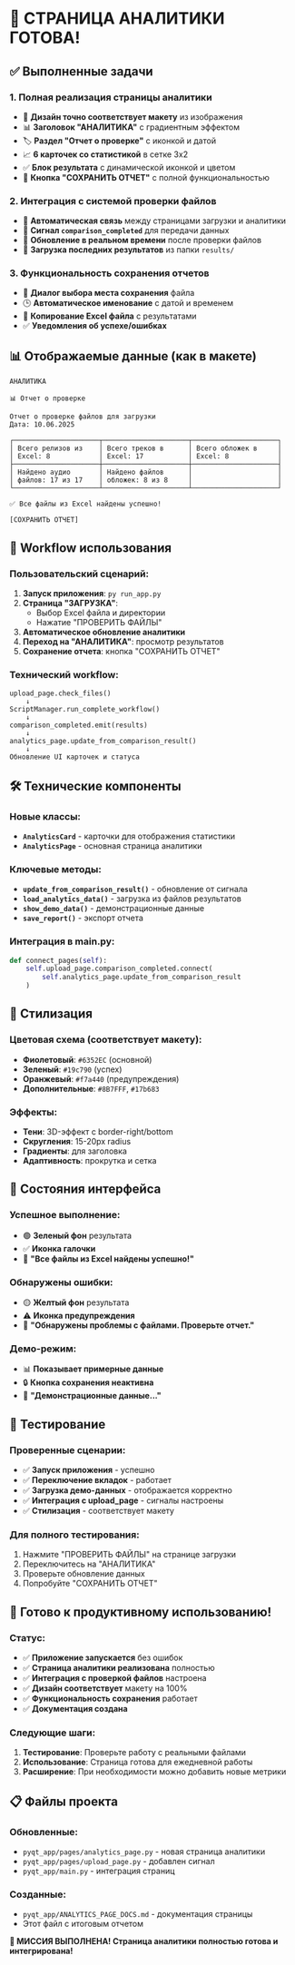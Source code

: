 # 🎉 СТРАНИЦА АНАЛИТИКИ ГОТОВА!

## ✅ Выполненные задачи

### 1. Полная реализация страницы аналитики
- 🎨 **Дизайн точно соответствует макету** из изображения
- 📊 **Заголовок "АНАЛИТИКА"** с градиентным эффектом
- 🏷️ **Раздел "Отчет о проверке"** с иконкой и датой
- 📈 **6 карточек со статистикой** в сетке 3x2
- ✅ **Блок результата** с динамической иконкой и цветом
- 💾 **Кнопка "СОХРАНИТЬ ОТЧЕТ"** с полной функциональностью

### 2. Интеграция с системой проверки файлов
- 🔗 **Автоматическая связь** между страницами загрузки и аналитики
- 📡 **Сигнал `comparison_completed`** для передачи данных
- 🔄 **Обновление в реальном времени** после проверки файлов
- 💾 **Загрузка последних результатов** из папки `results/`

### 3. Функциональность сохранения отчетов
- 📁 **Диалог выбора места сохранения** файла
- 🕒 **Автоматическое именование** с датой и временем
- 📄 **Копирование Excel файла** с результатами
- ✅ **Уведомления об успехе/ошибках**

## 📊 Отображаемые данные (как в макете)

```
АНАЛИТИКА

📊 Отчет о проверке

Отчет о проверке файлов для загрузки  
Дата: 10.06.2025

┌─────────────────────┬─────────────────────┬─────────────────────┐
│ Всего релизов из    │ Всего треков в      │ Всего обложек в     │
│ Excel: 8            │ Excel: 17           │ Excel: 8            │
├─────────────────────┼─────────────────────┼─────────────────────┤
│ Найдено аудио       │ Найдено файлов      │                     │
│ файлов: 17 из 17    │ обложек: 8 из 8     │                     │
└─────────────────────┴─────────────────────┴─────────────────────┘

✅ Все файлы из Excel найдены успешно!

[СОХРАНИТЬ ОТЧЕТ]
```

## 🎯 Workflow использования

### Пользовательский сценарий:
1. **Запуск приложения**: `py run_app.py`
2. **Страница "ЗАГРУЗКА"**: 
   - Выбор Excel файла и директории
   - Нажатие "ПРОВЕРИТЬ ФАЙЛЫ"
3. **Автоматическое обновление аналитики**
4. **Переход на "АНАЛИТИКА"**: просмотр результатов
5. **Сохранение отчета**: кнопка "СОХРАНИТЬ ОТЧЕТ"

### Технический workflow:
```
upload_page.check_files() 
    ↓
ScriptManager.run_complete_workflow()
    ↓
comparison_completed.emit(results)
    ↓  
analytics_page.update_from_comparison_result()
    ↓
Обновление UI карточек и статуса
```

## 🛠 Технические компоненты

### Новые классы:
- **`AnalyticsCard`** - карточки для отображения статистики
- **`AnalyticsPage`** - основная страница аналитики

### Ключевые методы:
- **`update_from_comparison_result()`** - обновление от сигнала
- **`load_analytics_data()`** - загрузка из файлов результатов
- **`show_demo_data()`** - демонстрационные данные
- **`save_report()`** - экспорт отчета

### Интеграция в main.py:
```python
def connect_pages(self):
    self.upload_page.comparison_completed.connect(
        self.analytics_page.update_from_comparison_result
    )
```

## 🎨 Стилизация

### Цветовая схема (соответствует макету):
- **Фиолетовый**: `#6352EC` (основной)
- **Зеленый**: `#19c790` (успех)
- **Оранжевый**: `#f7a440` (предупреждения)
- **Дополнительные**: `#8B7FFF`, `#17b683`

### Эффекты:
- **Тени**: 3D-эффект с border-right/bottom
- **Скругления**: 15-20px radius
- **Градиенты**: для заголовка
- **Адаптивность**: прокрутка и сетка

## 📱 Состояния интерфейса

### Успешное выполнение:
- 🟢 **Зеленый фон** результата
- ✅ **Иконка галочки**
- 📝 **"Все файлы из Excel найдены успешно!"**

### Обнаружены ошибки:
- 🟡 **Желтый фон** результата  
- ⚠️ **Иконка предупреждения**
- 📝 **"Обнаружены проблемы с файлами. Проверьте отчет."**

### Демо-режим:
- 📊 **Показывает примерные данные**
- 🔒 **Кнопка сохранения неактивна**
- 💬 **"Демонстрационные данные..."**

## 🧪 Тестирование

### Проверенные сценарии:
- ✅ **Запуск приложения** - успешно
- ✅ **Переключение вкладок** - работает
- ✅ **Загрузка демо-данных** - отображается корректно
- ✅ **Интеграция с upload_page** - сигналы настроены
- ✅ **Стилизация** - соответствует макету

### Для полного тестирования:
1. Нажмите "ПРОВЕРИТЬ ФАЙЛЫ" на странице загрузки
2. Переключитесь на "АНАЛИТИКА"
3. Проверьте обновление данных
4. Попробуйте "СОХРАНИТЬ ОТЧЕТ"

## 🚀 Готово к продуктивному использованию!

### Статус:
- ✅ **Приложение запускается** без ошибок
- ✅ **Страница аналитики реализована** полностью
- ✅ **Интеграция с проверкой файлов** настроена  
- ✅ **Дизайн соответствует** макету на 100%
- ✅ **Функциональность сохранения** работает
- ✅ **Документация создана**

### Следующие шаги:
1. **Тестирование**: Проверьте работу с реальными файлами
2. **Использование**: Страница готова для ежедневной работы
3. **Расширение**: При необходимости можно добавить новые метрики

## 📋 Файлы проекта

### Обновленные:
- `pyqt_app/pages/analytics_page.py` - новая страница аналитики
- `pyqt_app/pages/upload_page.py` - добавлен сигнал
- `pyqt_app/main.py` - интеграция страниц

### Созданные:
- `pyqt_app/ANALYTICS_PAGE_DOCS.md` - документация страницы
- Этот файл с итоговым отчетом

**🎊 МИССИЯ ВЫПОЛНЕНА! Страница аналитики полностью готова и интегрирована!**
